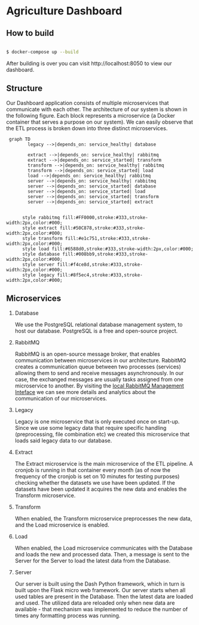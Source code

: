# Agriculture Dashboard

## How to build

```bash

$ docker-compose up --build

```

After building is over you can visit http://localhost:8050 to view our dashboard.

## Structure

Our Dashboard application consists of multiple microservices that communicate with each other. The architecture of our system is shown in the following figure. Each block represents a microservice (a Docker container that serves a purpose on our system). We can easily observe that the ETL process is broken down into three distinct microservices.

```mermaid
 graph TD
        legacy -->|depends_on: service_healthy| database
      
        extract -->|depends_on: service_healthy| rabbitmq
        extract -->|depends_on: service_started| transform
        transform -->|depends_on: service_healthy| rabbitmq
        transform -->|depends_on: service_started| load
        load -->|depends_on: service_healthy| rabbitmq
        server -->|depends_on: service_healthy| rabbitmq
        server -->|depends_on: service_started| database
        server -->|depends_on: service_started| load
        server -->|depends_on: service_started| transform
        server -->|depends_on: service_started| extract


      style rabbitmq fill:#FF0000,stroke:#333,stroke-width:2px,color:#000;
      style extract fill:#50C878,stroke:#333,stroke-width:2px,color:#000;
      style transform fill:#e1c751,stroke:#333,stroke-width:2px,color:#000;
      style load fill:#6588d0,stroke:#333,stroke-width:2px,color:#000;
      style database fill:#008bb9,stroke:#333,stroke-width:2px,color:#000;
      style server fill:#f4ce8d,stroke:#333,stroke-width:2px,color:#000;
      style legacy fill:#8f5ec4,stroke:#333,stroke-width:2px,color:#000;
```

## Microservices

1. Database
    
    We use the PostgreSQL relational database management system, to host our database. PostgreSQL is a free and open-source project.
    
2. RabbitMQ
    
    RabbitMQ is an open-source message broker, that enables communication between microservices in our architecture. RabbitMQ creates a communication queue between two processes (services) allowing them to send and receive messages asynchronously. In our case, the exchanged messages are usually tasks assigned from one microservice to another. By visiting the <a href="http://localhost:15672/">local RabbitMQ Management Inteface</a> we can see more details and analytics about the communication of our microservices.

3. Legacy
    
    Legacy is one microservice that is only executed once on start-up. Since we use some legacy data that require specific handling (preprocessing, file combination etc) we created this microservice that loads said legacy data to our database.
    
4. Extract
    
    The Extract microservice is the main microservice of the ETL pipeline. A cronjob is running in that container every month (as of now the frequency of the cronjob is set on 10 minutes for testing purposes) checking whether the datasets we use have been updated. If the datasets have been updated it acquires the new data and enables the Transform microservice.
    
5. Transform
    
    When enabled, the Transform microservice preprocesses the new data, and the Load microservice is enabled.
    
6. Load
    
    When enabled, the Load microservice communicates with the Database and loads the new and processed data. Then, a message is sent to the Server for the Server to load the latest data from the Database.
    
7. Server
    
    Our server is built using the Dash Python framework, which in turn is built upon the Flask micro web framework. Our server starts when all used tables are present in the Database. Then the latest data are loaded and used. The utilized data are reloaded only when new data are available - that mechanism was implemented to reduce the number of times any formatting process was running. 
    